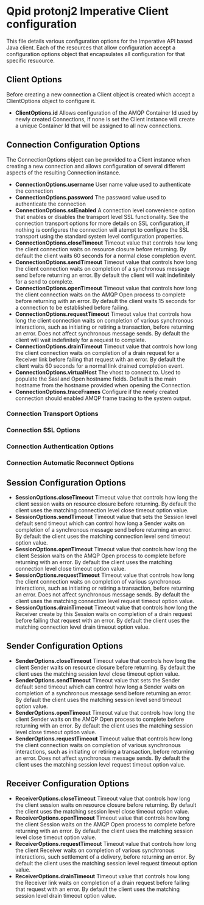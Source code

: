 # Qpid protonj2 Imperative Client configuration

This file details various configuration options for the Imperative API based Java client.  Each of the resources
that allow configuration accept a configuration options object that encapsulates all configuration for that specific
resuource.

## Client Options

Before creating a new connection a Client object is created which accept a ClientOptions object to configure it.

+ **ClientOptions.id** Allows configuration of the AMQP Container Id used by newly created Connections, if none is set the Client instance will create a unique Container Id that will be assigned to all new connections.

## Connection Configuration Options

The ConnectionOptions object can be provided to a Client instance when creating a new connection and allows configuration of several different aspects of the resulting Connection instance.

+ **ConnectionOptions.username** User name value used to authenticate the connection
+ **ConnectionOptions.password** The password value used to authenticate the connection
+ **ConnectionOptions.sslEnabled** A connection level convenience option that enables or disables the transport level SSL functionality.  See the connection transport options for more details on SSL configuration, if nothing is configures the connection will atempt to configure the SSL transport using the standard system level configuration properties.
+ **ConnectionOptions.closeTimeout** Timeout value that controls how long the client connection waits on resource closure before returning. By default the client waits 60 seconds for a normal close completion event.
+ **ConnectionOptions.sendTimeout** Timeout value that controls how long the client connection waits on completion of a synchronous message send before returning an error. By default the client will wait indefinitely for a send to complete.
+ **ConnectionOptions.openTimeout** Timeout value that controls how long the client connection waits on the AMQP Open process to complete  before returning with an error. By default the client waits 15 seconds for a connection to be established before failing.
+ **ConnectionOptions.requestTimeout** Timeout value that controls how long the client connection waits on completion of various synchronous interactions, such as initiating or retiring a transaction, before returning an error. Does not affect synchronous message sends. By default the client will wait indefinitely for a request to complete.
+ **ConnectionOptions.drainTimeout** Timeout value that controls how long the client connection waits on completion of a drain request for a Receiver link before failing that request with an error.  By default the client waits 60 seconds for a normal link drained completion event.
+ **ConnectionOptions.virtualHost** The vhost to connect to. Used to populate the Sasl and Open hostname fields. Default is the main hostname from the hostname provided when opening the Connection.
+ **ConnectionOptions.traceFrames** Configure if the newly created connection should enabled AMQP frame tracing to the system output.

### Connection Transport Options

### Connection SSL Options

### Connection Authentication Options

### Connection Automatic Reconnect Options

## Session Configuration Options

+ **SessionOptions.closeTimeout** Timeout value that controls how long the client session waits on resource closure before returning. By default the client uses the matching connection level close timeout option value.
+ **SessionOptions.sendTimeout** Timeout value that sets the Session level default send timeout which can control how long a Sender waits on completion of a synchronous message send before returning an error. By default the client uses the matching connection level send timeout option value.
+ **SessionOptions.openTimeout** Timeout value that controls how long the client Session waits on the AMQP Open process to complete  before returning with an error. By default the client uses the matching connection level close timeout option value.
+ **SessionOptions.requestTimeout** Timeout value that controls how long the client connection waits on completion of various synchronous interactions, such as initiating or retiring a transaction, before returning an error. Does not affect synchronous message sends. By default the client uses the matching connection level request timeout option value.
+ **SessionOptions.drainTimeout** Timeout value that controls how long the Receiver create by this Session waits on completion of a drain request before failing that request with an error.  By default the client uses the matching connection level drain timeout option value.

## Sender Configuration Options

+ **SenderOptions.closeTimeout** Timeout value that controls how long the client Sender waits on resource closure before returning. By default the client uses the matching session level close timeout option value.
+ **SenderOptions.sendTimeout** Timeout value that sets the Sender default send timeout which can control how long a Sender waits on completion of a synchronous message send before returning an error. By default the client uses the matching session level send timeout option value.
+ **SenderOptions.openTimeout** Timeout value that controls how long the client Sender waits on the AMQP Open process to complete  before returning with an error. By default the client uses the matching session level close timeout option value.
+ **SenderOptions.requestTimeout** Timeout value that controls how long the client connection waits on completion of various synchronous interactions, such as initiating or retiring a transaction, before returning an error. Does not affect synchronous message sends. By default the client uses the matching session level request timeout option value.

## Receiver Configuration Options

+ **ReceiverOptions.closeTimeout** Timeout value that controls how long the client session waits on resource closure before returning. By default the client uses the matching session level close timeout option value.
+ **ReceiverOptions.openTimeout** Timeout value that controls how long the client Session waits on the AMQP Open process to complete  before returning with an error. By default the client uses the matching session level close timeout option value.
+ **ReceiverOptions.requestTimeout** Timeout value that controls how long the client Receiver waits on completion of various synchronous interactions, such settlement of a delivery, before returning an error. By default the client uses the matching session level request timeout option value.
+ **ReceiverOptions.drainTimeout** Timeout value that controls how long the Receiver link waits on completion of a drain request before failing that request with an error.  By default the client uses the matching session level drain timeout option value.
